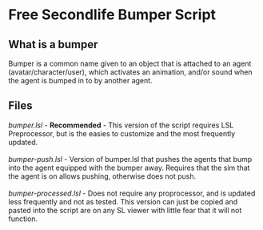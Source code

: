# Free Secondlife Bumper Script
## What is a bumper
Bumper is a common name given to an object that is attached to an agent (avatar/character/user), which activates an animation, and/or sound when the agent is bumped in to by another agent.
## Files
*bumper.lsl* - **Recommended** - This version of the script requires LSL Preprocessor, but is the easies to customize and the most frequently updated.\
\
*bumper-push.lsl* - Version of bumper.lsl that pushes the agents that bump into the agent equipped with the bumper away. Requires that the sim that the agent is on allows pushing, otherwise does not push.\
\
*bumper-processed.lsl* - Does not require any proprocessor, and is updated less frequently and not as tested. This version can just be copied and pasted into the script are on any SL viewer with little fear that it will not function.
